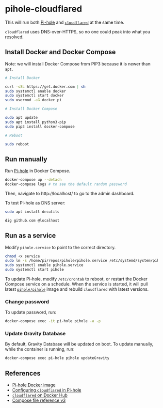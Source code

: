 # pihole-cloudflared

This will run both [Pi-hole](https://pi-hole.net/) and [`cloudflared`](https://hub.docker.com/r/cloudflare/cloudflared) at the same time.

`cloudflared` uses DNS-over-HTTPS, so no one could peak into what you resolved.

## Install Docker and Docker Compose

Note: we will install Docker Compose from PIP3 because it is newer than `apt`.

```sh
# Install Docker

curl -sSL https://get.docker.com | sh
sudo systemctl enable docker
sudo systemctl start docker
sudo usermod -aG docker pi

# Install Docker Compose

sudo apt update
sudo apt install python3-pip
sudo pip3 install docker-compose

# Reboot

sudo reboot
```

## Run manually

Run [Pi-hole](https://pi-hole.net/) in Docker Compose.

```sh
docker-compose up --detach
docker-compose logs # to see the default random password
```

Then, navigate to http://localhost/ to go to the admin dashboard.

To test Pi-hole as DNS server:

```sh
sudo apt install dnsutils

dig github.com @localhost
```

## Run as a service

Modify `pihole.service` to point to the correct directory.

```sh
chmod +x service
sudo ln -s /home/pi/repos/pihole/pihole.service /etc/systemd/system/pihole.service
sudo systemctl enable pihole.service
sudo systemctl start pihole
```

To update Pi-hole, modify `/etc/crontab` to reboot, or restart the Docker Compose service on a schedule. When the service is started, it will pull latest [`pihole/pihole`](https://hub.docker.com/r/pihole/pihole) image and rebuild `cloudflared` with latest versions.

### Change password

To update password, run:

```sh
docker-compose exec -it pi-hole pihole -a -p
```

### Update Gravity Database

By default, Gravity Database will be updated on boot. To update manually, while the container is running, run:

```sh
docker-compose exec pi-hole pihole updateGravity
```

## References

- [Pi-hole Docker image](https://github.com/pi-hole/docker-pi-hole)
- [Configuring `cloudflared` in Pi-hole](https://docs.pi-hole.net/guides/dns/cloudflared/#configuring-cloudflared-to-run-on-startup)
- [`cloudflared` on Docker Hub](https://hub.docker.com/r/cloudflare/cloudflared)
- [Compose file reference v3](https://docs.docker.com/compose/compose-file/compose-file-v3/)
